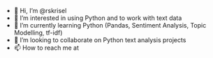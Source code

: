 - 👋 Hi, I’m @rskrisel
- 👀 I’m interested in using Python and to work with text data
- 🌱 I’m currently learning Python (Pandas, Sentiment Analysis, Topic Modelling, tf-idf)
- 💞️ I’m looking to collaborate on Python text analysis projects
- 📫 How to reach me at 

<!---
rskrisel/rskrisel is a ✨ special ✨ repository because its `README.md` (this file) appears on your GitHub profile.
You can click the Preview link to take a look at your changes.
--->
